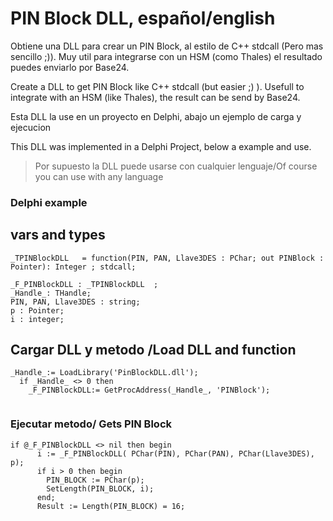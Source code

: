 # PIN Block DLL, español/english
Obtiene una DLL para crear un PIN Block, al estilo de C++ stdcall (Pero mas sencillo ;)). Muy util para integrarse con un HSM (como Thales) el resultado puedes enviarlo por Base24.

Create a DLL to get PIN Block like C++ stdcall (but easier ;) ). Usefull to integrate with an HSM (like Thales), the result can be send by Base24.

Esta DLL la use en un proyecto en Delphi, abajo un ejemplo de carga y ejecucion

This DLL was implemented in a Delphi Project, below a example and use.

>Por supuesto la DLL puede usarse con cualquier lenguaje/Of course you can use with any language 

### Delphi example

## vars and types
``` 
_TPINBlockDLL   = function(PIN, PAN, Llave3DES : PChar; out PINBlock : Pointer): Integer ; stdcall;

_F_PINBlockDLL : _TPINBlockDLL  ; 
_Handle_: THandle;
PIN, PAN, Llave3DES : string;
p : Pointer;
i : integer;

```
## Cargar DLL y metodo /Load DLL and function 
``` 
_Handle_:= LoadLibrary('PinBlockDLL.dll');
  if _Handle_ <> 0 then
    _F_PINBlockDLL:= GetProcAddress(_Handle_, 'PINBlock');
    
```
 
### Ejecutar metodo/ Gets PIN Block
``` 
if @_F_PINBlockDLL <> nil then begin
      i := _F_PINBlockDLL( PChar(PIN), PChar(PAN), PChar(Llave3DES), p);
      if i > 0 then begin
        PIN_BLOCK := PChar(p);
        SetLength(PIN_BLOCK, i);
      end;
      Result := Length(PIN_BLOCK) = 16;
```
